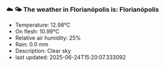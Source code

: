 ### ☁️ 🌤️  The weather in Florianópolis is: Florianópolis

- Temperature: 12.98°C
- On flesh: 10.99°C
- Relative air humidity: 25%
- Rain: 0.0 mm
- Description: Clear sky
- last updated: 2025-06-24T15:20:07.333092
